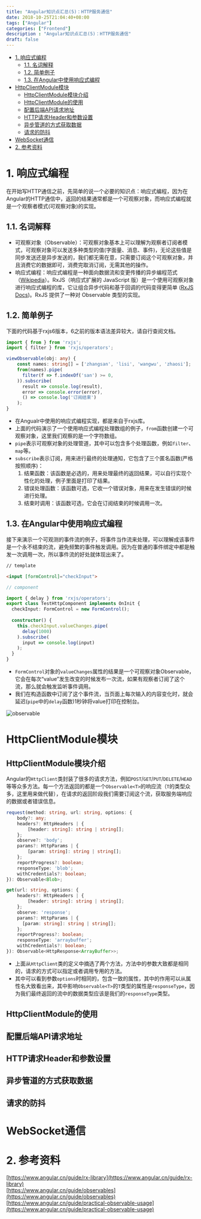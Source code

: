 ```yaml
---
title: "Angular知识点汇总(5)：HTTP服务通信"
date: 2018-10-25T21:04:40+08:00
tags: ["Angular"]
categories: ["Frontend"]
description : "Angular知识点汇总(5)：HTTP服务通信"
draft: false
---
```

<!-- TOC -->

- [1. 响应式编程](#1-响应式编程)
  - [1.1. 名词解释](#11-名词解释)
  - [1.2. 简单例子](#12-简单例子)
  - [1.3. 在Angular中使用响应式编程](#13-在angular中使用响应式编程)
- [HttpClientModule模块](#httpclientmodule模块)
  - [HttpClientModule模块介绍](#httpclientmodule模块介绍)
  - [HttpClientModule的使用](#httpclientmodule的使用)
  - [配置后端API请求地址](#配置后端api请求地址)
  - [HTTP请求Header和参数设置](#http请求header和参数设置)
  - [异步管道的方式获取数据](#异步管道的方式获取数据)
  - [请求的防抖](#请求的防抖)
- [WebSocket通信](#websocket通信)
- [2. 参考资料](#2-参考资料)

<!-- /TOC -->

# 1. 响应式编程

在开始写HTTP通信之前，先简单的说一个必要的知识点：响应式编程，因为在Angular的HTTP通信中，返回的结果通常都是一个可观察对象，而响应式编程就是一个观察者模式(可观察对象)的实现。

## 1.1. 名词解释

- 可观察对象（Observable）：可观察对象基本上可以理解为观察者订阅者模式，可观察对象可以发送多种类型的值(字面量、消息、事件)，无论这些值是同步发送还是异步发送的，我们都无需在意，只需要订阅这个可观察对象，并且消费它的数据即可，消费完取消订阅，无需其他的操作。
- 响应式编程：响应式编程是一种面向数据流和变更传播的异步编程范式（[Wikipedia](https://zh.wikipedia.org/wiki/%E5%93%8D%E5%BA%94%E5%BC%8F%E7%BC%96%E7%A8%8B)）。RxJS（响应式扩展的 JavaScript 版）是一个使用可观察对象进行响应式编程的库，它让组合异步代码和基于回调的代码变得更简单 ([RxJS Docs](http://reactivex.io/rxjs/))。RxJS 提供了一种对 Observable 类型的实现。

## 1.2. 简单例子

下面的代码基于rxjs6版本，6之前的版本语法差异较大，请自行查阅文档。

```typescript
import { from } from 'rxjs';
import { filter } from 'rxjs/operators';

viewObservable(obj: any) {
    const names: string[] = ['zhangsan', 'lisi', 'wangwu', 'zhaosi'];
    from(names).pipe(
      filter(f => f.indexOf('san') >= 0,
    )).subscribe(
      result => console.log(result),
      error => console.error(error),
      () => console.log('订阅结束')
    );
}
```

- 在Angualr中使用的响应式编程实现，都是来自于rxjs库。
- 上面的代码演示了一个使用响应式编程处理数组的例子，`from`函数创建一个可观察对象，这里我们观察的是一个字符数组。
- `pipe`表示可观察对象的处理管道，其中可以包含多个处理函数，例如`filter`、`map`等。
- `subscribe`表示订阅，用来进行最终的处理通知，它包含了三个匿名函数(严格按照顺序)：
    1. 结果函数：该函数是必选的，用来处理最终的返回结果，可以自行实现个性化的处理，例子里面是打印了结果。
    2. 错误处理函数：该函数可选，它收一个错误对象，用来在发生错误的时候进行处理。
    3. 结束时调用：该函数可选，它会在订阅结束的时候调用一次。

## 1.3. 在Angular中使用响应式编程

接下来演示一个可观测的事件流的例子，将事件当作流来处理，可以理解成该事件是一个永不结束的流，避免频繁的事件触发调用。因为在普通的事件绑定中都是触发一次调用一次，所以事件流的好处就体现出来了。

```html
// template

<input [formControl]="checkInput">
```

```typescript
// component

import { delay } from 'rxjs/operators';
export class TestHttpComponent implements OnInit {
  checkInput: FormControl = new FormControl();
  
  constructor() {
    this.checkInput.valueChanges.pipe(
      delay(1000)
    ).subscribe(
      input => console.log(input)
    );
  }
}
```

- `FormControl`对象的`valueChanges`属性的结果是一个可观察对象Observable，它会在每次“value”发生改变的时候发布一次流，如果有观察者订阅了这个流，那么就会触发监听事件调用。
- 我们在构造函数中订阅了这个事件流，当页面上每次输入的内容变化时，就会延迟(`pipe`中的`delay`函数)1秒钟将value打印在控制台。

![observable](/image/20181025observable.gif)

# HttpClientModule模块

## HttpClientModule模块介绍

Angular的`HttpClient`类封装了很多的请求方法，例如`POST`/`GET`/`PUT`/`DELETE`/`HEAD`等等众多方法。每一个方法返回的都是一个`Observable<T>`的响应流（`T`的类型众多，这里用来做代替），在请求的返回阶段我们需要订阅这个流，获取服务端响应的数据或者错误信息。

```typescript
request(method: string, url: string, options: {
    body?: any;
    headers?: HttpHeaders | {
        [header: string]: string | string[];
    };
    observe?: 'body';
    params?: HttpParams | {
        [param: string]: string | string[];
    };
    reportProgress?: boolean;
    responseType: 'blob';
    withCredentials?: boolean;
}): Observable<Blob>;

get(url: string, options: {
    headers?: HttpHeaders | {
        [header: string]: string | string[];
    };
    observe: 'response';
    params?: HttpParams | {
      [param: string]: string | string[];
    };
    reportProgress?: boolean;
    responseType: 'arraybuffer';
    withCredentials?: boolean;
}): Observable<HttpResponse<ArrayBuffer>>;
```

- 上面从`HttpClient`类的定义中摘选了两个方法，方法中的参数大致都是相同的，请求的方式可以指定或者调用专用的方法。
- 其中可以看到参数`options`时相同的，包含一致的属性，其中的作用可以从属性名大致看出来，其中影响`Observable<T>`的`T`类型的属性是`responseType`，因为我们最终返回的流中的数据类型应该是我们的`responseType`类型。

## HttpClientModule的使用

## 配置后端API请求地址

## HTTP请求Header和参数设置

## 异步管道的方式获取数据

## 请求的防抖

# WebSocket通信



# 2. 参考资料

[https://www.angular.cn/guide/rx-library](https://www.angular.cn/guide/rx-library)  
[https://www.angular.cn/guide/observables](https://www.angular.cn/guide/observables)  
[https://www.angular.cn/guide/practical-observable-usage](https://www.angular.cn/guide/practical-observable-usage)  